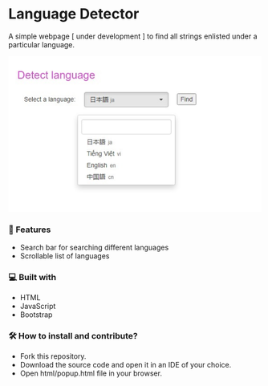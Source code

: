 # Language Detector
A simple webpage [ under development ] to find all strings enlisted under a particular language.
<br>


<img src="./images/screenshot.jpg" alt="Screenshot" ></img>
<br>

### 🧐 Features

  - Search bar for searching different languages
  - Scrollable list of languages

### 💻 Built with
 - HTML
 - JavaScript
 - Bootstrap

### 🛠️ How to install and contribute?
- Fork this repository.
- Download the source code and open it in an IDE of your choice.
- Open html/popup.html file in your browser.

